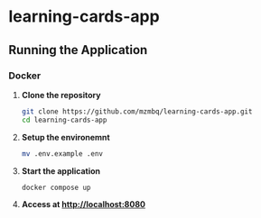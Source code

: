 # learning-cards-app

## Running the Application

### Docker

1. **Clone the repository**

   ```bash
   git clone https://github.com/mzmbq/learning-cards-app.git
   cd learning-cards-app
   ```

2. **Setup the environemnt**

   ```bash
   mv .env.example .env
   ```

3. **Start the application**

   ```bash
   docker compose up
   ```

4. **Access at [http://localhost:8080](http://localhost:8080)**
